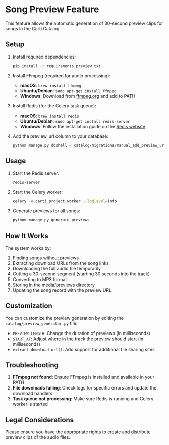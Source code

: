 # Song Preview Feature

This feature allows the automatic generation of 30-second preview clips for songs in the Carti Catalog.

## Setup

1. Install required dependencies:
   ```bash
   pip install -r requirements_preview.txt
   ```

2. Install FFmpeg (required for audio processing):
   - **macOS**: `brew install ffmpeg`
   - **Ubuntu/Debian**: `sudo apt-get install ffmpeg`
   - **Windows**: Download from [ffmpeg.org](https://ffmpeg.org/download.html) and add to PATH

3. Install Redis (for the Celery task queue):
   - **macOS**: `brew install redis`
   - **Ubuntu/Debian**: `sudo apt-get install redis-server`
   - **Windows**: Follow the installation guide on the [Redis website](https://redis.io/download)

4. Add the preview_url column to your database:
   ```bash
   python manage.py dbshell < catalog/migrations/manual_add_preview_url.sql
   ```

## Usage

1. Start the Redis server:
   ```bash
   redis-server
   ```

2. Start the Celery worker:
   ```bash
   celery -A carti_project worker --loglevel=info
   ```

3. Generate previews for all songs:
   ```bash
   python manage.py generate_previews
   ```

## How It Works

The system works by:
1. Finding songs without previews
2. Extracting download URLs from the song links
3. Downloading the full audio file temporarily
4. Cutting a 30-second segment (starting 30 seconds into the track)
5. Converting to MP3 format
6. Storing in the media/previews directory
7. Updating the song record with the preview URL

## Customization

You can customize the preview generation by editing the `catalog/preview_generator.py` file:

- `PREVIEW_LENGTH`: Change the duration of previews (in milliseconds)
- `START_AT`: Adjust where in the track the preview should start (in milliseconds)
- `extract_download_url()`: Add support for additional file sharing sites

## Troubleshooting

1. **FFmpeg not found**: Ensure FFmpeg is installed and available in your PATH
2. **File downloads failing**: Check logs for specific errors and update the download handlers
3. **Task queue not processing**: Make sure Redis is running and Celery worker is started

## Legal Considerations

Please ensure you have the appropriate rights to create and distribute preview clips of the audio files.